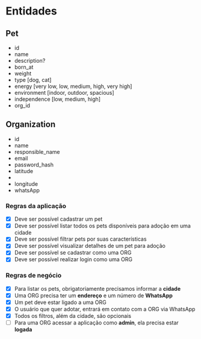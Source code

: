 # Entidades

## Pet

- id
- name
- description?
- born_at
- weight
- type [dog, cat]
- energy [very low, low, medium, high, very high]
- environment [indoor, outdoor, spacious]
- independence [low, medium, high]
- org_id

## Organization

- id
- name
- responsible_name
- email
- password_hash
- latitude
- 
- longitude
- whatsApp

### Regras da aplicação

- [x] Deve ser possível cadastrar um pet <!-- create-pet -->
- [x] Deve ser possível listar todos os pets disponíveis para adoção em uma cidade <!-- search-pets -->
- [x] Deve ser possível filtrar pets por suas características <!-- search-pets -->
- [x] Deve ser possível visualizar detalhes de um pet para adoção <!-- get-pet-details -->
- [x] Deve ser possível se cadastrar como uma ORG <!-- register -->
- [x] Deve ser possível realizar login como uma ORG <!-- authenticate -->

### Regras de negócio

- [x] Para listar os pets, obrigatoriamente precisamos informar a **cidade**
- [x] Uma ORG precisa ter um **endereço** e um número de **WhatsApp**
- [x] Um pet deve estar ligado a uma ORG
- [x] O usuário que quer adotar, entrará em contato com a ORG via WhatsApp
- [x] Todos os filtros, além da cidade, são opcionais
- [ ] Para uma ORG acessar a aplicação como **admin**, ela precisa estar **logada**